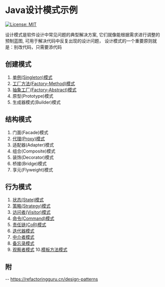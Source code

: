 # Java设计模式示例

[![License: MIT](https://img.shields.io/badge/License-MIT-blue.svg)](https://opensource.org/licenses/MIT) 

设计模式是软件设计中常见问题的典型解决方案, 它们就像能根据需求进行调整的预制蓝图, 可用于解决代码中反复出现的设计问题， 设计模式的一个重要原则就是：别改代码，只需要添代码

## 创建模式

1. [单例(Singleton)模式](../design-patterns/singleton/README.md)
2. [工厂方法(Factory-Method)模式](../design-patterns/factory-kit/README.md)
3. [抽象工厂(Factory-Abstract)模式](../design-patterns/factory-kit/README.md)
4. 原型(Prototype)模式
5. 生成器模式(Builder)模式

## 结构模式

1. 门面(Facade)模式
2. [代理(Proxy)模式](docs/proxy.md)
3. 适配器(Adapter)模式
4. 组合(Composite)模式
5. 装饰(Decorator)模式
6. 桥接(Bridge)模式
7. 享元(Flyweight)模式

## 行为模式

1. [状态(State)模式](docs/state.md)
2. [策略(Strategy)模式](docs/strategy.md)
3. [访问者(Visitor)模式](docs/visitor.md)
4. [命令(Command)模式](docs/command.md)
5. [责任链(CoR)模式](docs/cor.md)
6. [迭代器模式](docs/cor.md)
7. [中介者模式](docs/cor.md)
8. [备忘录模式](docs/cor.md)
9. [观察者模式](docs/cor.md)
10.[模板方法模式](docs/cor.md)


## 附
-- https://refactoringguru.cn/design-patterns
